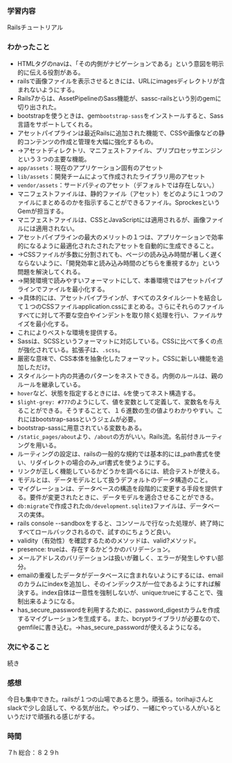 ### 学習内容
Railsチュートリアル
### わかったこと
- HTMLタグのnavは、「その内側がナビゲーションである」という意図を明示的に伝える役割がある。
- railsで画像ファイルを表示させるときには、URLにimagesディレクトリが含まれないようにする。
- Rails7からは、AssetPipelineのSass機能が、sassc-railsという別のgemに切り出された。
- bootstrapを使うときは、gem`bootstrap-sass`をインストールすると、Sass言語をサポートしてくれる。
- アセットパイプラインは最近Railsに追加された機能で、CSSや画像などの静的コンテンツの作成と管理を大幅に強化するもの。
- →アセットディレクトリ、マニフェストファイル、プリプロセッサエンジンという３つの主要な機能。
- `app/assets`：現在のアプリケーション固有のアセット
- `lib/assets`：開発チームによって作成されたライブラリ用のアセット
- `vendor/assets`：サードパティのアセット（デフォルトでは存在しない。）
- マニフェストファイルは、静的ファイル（アセット）をどのように１つのファイルにまとめるのかを指示することができるファイル。SprockesというGemが担当する。
- マニフェストファイルは、CSSとJavaScriptには適用されるが、画像ファイルには適用されない。
- アセットパイプラインの最大のメリットの１つは、アプリケーションで効率的になるように最適化されたされたアセットを自動的に生成できること。
- →CSSファイルが多数に分割されても、ページの読み込み時間が著しく遅くならないように、「開発効率と読み込み時間のどちらを重視するか」という問題を解決してくれる。
- →開発環境で読みやすいフォーマットにして、本番環境ではアセットパイプラインでファイルを最小化する。
- →具体的には、アセットパイプラインが、すべてのスタイルシートを結合して１つのCSSファイルapplication.cssにまとめる。さらにそれらのファイルすべてに対して不要な空白やインデントを取り除く処理を行い、ファイルサイズを最小化する。
- これによりベストな環境を提供する。
- Sassは、SCSSというフォーマットに対応している。CSSに比べて多くの点が強化されている。拡張子は、`.scss`。
- 厳密な意味で、CSS本体を抽象化したフォーマット。CSSに新しい機能を追加しただけ。
- スタイルシート内の共通のパターンをネストできる。内側のルールは、親のルールを継承している。
- `hover`など、状態を指定するときには、`&`を使ってネスト構造する。
- `$light-grey: #777`のようにして、値を変数として定義して、変数名を与えることができる。そうすることて、１６進数の生の値よりわかりやすい。これにはbootstrap-sassというジェムが必要。
- bootstrap-sassに用意されている変数もある。
- `/static_pages/about`より、`/about`の方がいい。Rails流。名前付きルーティングを用いる。
- ルーティングの設定は、railsの一般的な規約では基本的には_path書式を使い、リダイレクトの場合のみ_url書式を使うようにする。
- リンクが正しく機能しているかどうかを調べるには、統合テストが使える。
- モデルとは、データモデルとして扱うデフォルトのデータ構造のこと。
- マイグレーションは、データベースの構造を段階的に変更する手段を提供する。要件が変更されたときに、データモデルを適合させることができる。
- `db:migrate`で作成された`db/development.sqlite3`ファイルは、データベースの実体。
- rails console --sandboxをすると、コンソールで行なった処理が、終了時にすべてロールバックされるので、試すのにちょうど良い。
- validity（有効性）を確認するためのメソッドは、valid?メソッド。
- presence: trueは、存在するかどうかのバリデーション。
- メールアドレスのバリデーションは扱いが難しく、エラーが発生しやすい部分。
- emailの重複したデータがデータベースに含まれないようにするには、emailのカラムにindexを追加し、そのインデックスが一位であるようにすれば解決する。index自体は一意性を強制しないが、unique:trueにすることで、強制出来るようになる。
- has_secure_passwordを利用するために、password_digestカラムを作成するマイグレーションを生成する。また、bcryptライブラリが必要なので、gemfileに書き込む。→has_secure_passwordが使えるようになる。
### 次にやること
続き
### 感想
今日も集中できた。railsが１つの山場であると思う。頑張る。torihajiさんとslackで少し会話して、やる気が出た。やっぱり、一緒にやっている人がいるというだけで頑張れる感じがする。
### 時間
７h
総合：８２９h
